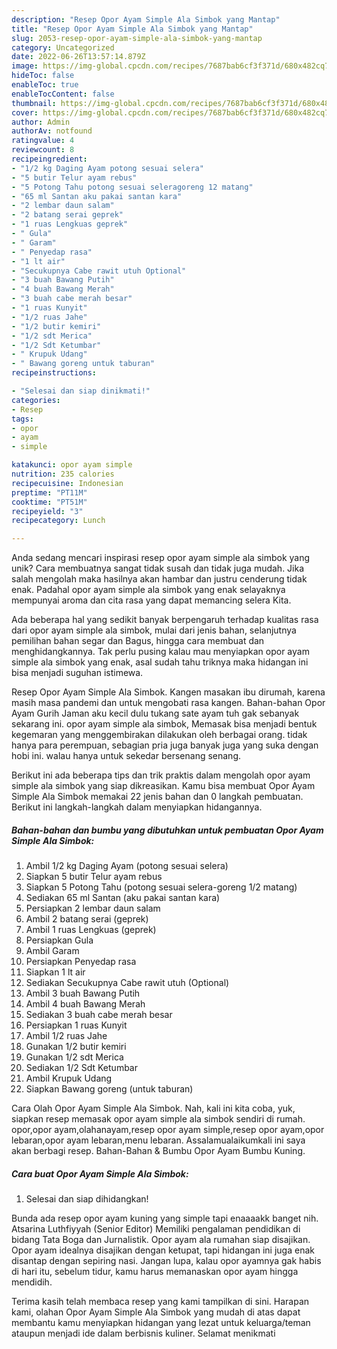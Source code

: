 ```yaml
---
description: "Resep Opor Ayam Simple Ala Simbok yang Mantap"
title: "Resep Opor Ayam Simple Ala Simbok yang Mantap"
slug: 2053-resep-opor-ayam-simple-ala-simbok-yang-mantap
category: Uncategorized
date: 2022-06-26T13:57:14.879Z
image: https://img-global.cpcdn.com/recipes/7687bab6cf3f371d/680x482cq70/opor-ayam-simple-ala-simbok-foto-resep-utama.jpg
hideToc: false
enableToc: true
enableTocContent: false
thumbnail: https://img-global.cpcdn.com/recipes/7687bab6cf3f371d/680x482cq70/opor-ayam-simple-ala-simbok-foto-resep-utama.jpg
cover: https://img-global.cpcdn.com/recipes/7687bab6cf3f371d/680x482cq70/opor-ayam-simple-ala-simbok-foto-resep-utama.jpg
author: Admin
authorAv: notfound
ratingvalue: 4
reviewcount: 8
recipeingredient:
- "1/2 kg Daging Ayam potong sesuai selera"
- "5 butir Telur ayam rebus"
- "5 Potong Tahu potong sesuai seleragoreng 12 matang"
- "65 ml Santan aku pakai santan kara"
- "2 lembar daun salam"
- "2 batang serai geprek"
- "1 ruas Lengkuas geprek"
- " Gula"
- " Garam"
- " Penyedap rasa"
- "1 lt air"
- "Secukupnya Cabe rawit utuh Optional"
- "3 buah Bawang Putih"
- "4 buah Bawang Merah"
- "3 buah cabe merah besar"
- "1 ruas Kunyit"
- "1/2 ruas Jahe"
- "1/2 butir kemiri"
- "1/2 sdt Merica"
- "1/2 Sdt Ketumbar"
- " Krupuk Udang"
- " Bawang goreng untuk taburan"
recipeinstructions:

- "Selesai dan siap dinikmati!"
categories:
- Resep
tags:
- opor
- ayam
- simple

katakunci: opor ayam simple 
nutrition: 235 calories
recipecuisine: Indonesian
preptime: "PT11M"
cooktime: "PT51M"
recipeyield: "3"
recipecategory: Lunch

---
```





Anda sedang mencari inspirasi resep opor ayam simple ala simbok yang unik? Cara membuatnya sangat tidak susah dan tidak juga mudah. Jika salah mengolah maka hasilnya akan hambar dan justru cenderung tidak enak. Padahal opor ayam simple ala simbok yang enak selayaknya mempunyai aroma dan cita rasa yang dapat memancing selera Kita.





Ada beberapa hal yang sedikit banyak berpengaruh terhadap kualitas rasa dari opor ayam simple ala simbok, mulai dari jenis bahan, selanjutnya pemilihan bahan segar dan Bagus, hingga cara membuat dan menghidangkannya. Tak perlu pusing kalau mau menyiapkan opor ayam simple ala simbok yang enak,      asal sudah tahu triknya maka hidangan ini bisa menjadi suguhan istimewa.














Resep Opor Ayam Simple Ala Simbok. Kangen masakan ibu dirumah, karena masih masa pandemi dan untuk mengobati rasa kangen. Bahan-bahan Opor Ayam Gurih Jaman aku kecil dulu tukang sate ayam tuh gak sebanyak sekarang ini. opor ayam simple ala simbok, Memasak bisa menjadi bentuk kegemaran yang menggembirakan dilakukan oleh berbagai orang. tidak hanya para perempuan, sebagian pria juga banyak juga yang suka dengan hobi ini. walau hanya untuk sekedar bersenang senang.






Berikut ini ada beberapa tips dan trik praktis dalam mengolah opor ayam simple ala simbok yang siap dikreasikan. Kamu bisa membuat Opor Ayam Simple Ala Simbok memakai 22 jenis bahan dan 0 langkah pembuatan. Berikut ini langkah-langkah dalam menyiapkan hidangannya.

<!--inarticleads1-->

##### Bahan-bahan dan bumbu yang dibutuhkan untuk pembuatan Opor Ayam Simple Ala Simbok:

1. Ambil 1/2 kg Daging Ayam (potong sesuai selera)
1. Siapkan 5 butir Telur ayam rebus
1. Siapkan 5 Potong Tahu (potong sesuai selera-goreng 1/2 matang)
1. Sediakan 65 ml Santan (aku pakai santan kara)
1. Persiapkan 2 lembar daun salam
1. Ambil 2 batang serai (geprek)
1. Ambil 1 ruas Lengkuas (geprek)
1. Persiapkan  Gula
1. Ambil  Garam
1. Persiapkan  Penyedap rasa
1. Siapkan 1 lt air
1. Sediakan Secukupnya Cabe rawit utuh (Optional)
1. Ambil 3 buah Bawang Putih
1. Ambil 4 buah Bawang Merah
1. Sediakan 3 buah cabe merah besar
1. Persiapkan 1 ruas Kunyit
1. Ambil 1/2 ruas Jahe
1. Gunakan 1/2 butir kemiri
1. Gunakan 1/2 sdt Merica
1. Sediakan 1/2 Sdt Ketumbar
1. Ambil  Krupuk Udang
1. Siapkan  Bawang goreng (untuk taburan)


Cara Olah Opor Ayam Simple Ala Simbok. Nah, kali ini kita coba, yuk, siapkan resep memasak opor ayam simple ala simbok sendiri di rumah. opor,opor ayam,olahanayam,resep opor ayam simple,resep opor ayam,opor lebaran,opor ayam lebaran,menu lebaran. Assalamualaikumkali ini saya akan berbagi resep. Bahan-Bahan &amp; Bumbu Opor Ayam Bumbu Kuning. 

<!--inarticleads2-->

##### Cara buat Opor Ayam Simple Ala Simbok:


1. Selesai dan siap dihidangkan!

Bunda ada resep opor ayam kuning yang simple tapi enaaaakk banget nih. Atsarina Luthfiyyah (Senior Editor) Memiliki pengalaman pendidikan di bidang Tata Boga dan Jurnalistik. Opor ayam ala rumahan siap disajikan. Opor ayam idealnya disajikan dengan ketupat, tapi hidangan ini juga enak disantap dengan sepiring nasi. Jangan lupa, kalau opor ayamnya gak habis di hari itu, sebelum tidur, kamu harus memanaskan opor ayam hingga mendidih. 

Terima kasih telah membaca resep yang kami tampilkan di sini. Harapan kami, olahan Opor Ayam Simple Ala Simbok yang mudah di atas dapat membantu kamu menyiapkan hidangan yang lezat untuk keluarga/teman ataupun menjadi ide dalam berbisnis kuliner. Selamat menikmati
